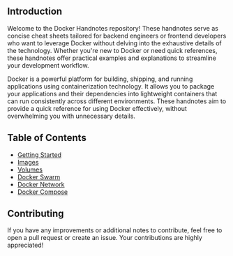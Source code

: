 ## Introduction

Welcome to the Docker Handnotes repository! These handnotes serve as concise cheat sheets tailored for backend engineers or frontend developers who want to leverage Docker without delving into the exhaustive details of the technology. Whether you're new to Docker or need quick references, these handnotes offer practical examples and explanations to streamline your development workflow.

Docker is a powerful platform for building, shipping, and running applications using containerization technology. It allows you to package your applications and their dependencies into lightweight containers that can run consistently across different environments. These handnotes aim to provide a quick reference for using Docker effectively, without overwhelming you with unnecessary details.

## Table of Contents

- [Getting Started](getting-started.md)
- [Images](images.md)
- [Volumes](volumes.md)
- [Docker Swarm](docker-swarm.md)
- [Docker Network](docker-network.md)
- [Docker Compose](docker-compose.md)

## Contributing

If you have any improvements or additional notes to contribute, feel free to open a pull request or create an issue. Your contributions are highly appreciated!
